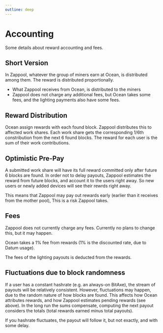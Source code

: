 ```yaml
---
outline: deep
---
```


# Accounting

Some details about reward accounting and fees.


## Short Version

In Zappool, whatever the group of miners earn at Ocean, is distributed among them. The reward is distributed proportionally.

- What Zappool receives from Ocean, is distributed to the miners
- Zappool does not charge any additional fees, but Ocean takes some fees, and the lighting payments also have some fees.


## Reward Distribution

Ocean assign rewards with each found block. Zappool distributes this to affected work shares. Each work share gets the corresponding 1/6th constribution from the next 6 found blocks. The reward for each user is the sum of their work contributions.


## Optimistic Pre-Pay

A submitted work share will have its full reward committed only after future 6 blocks are found. In order not to delay payouts, Zappool estimates the reward from future blocks, and account it to the users right away. So new users or newly added devices will see their rewrds right away.

This means that Zappool may pay out rewards early (earlier than it receives from the mother pool), This is a risk Zappool takes.


## Fees

Zappool does not currently charge any fees. Currently no plans to change this, but it may happen.

Ocean takes a 1% fee from rewards (1% is the discounted rate, due to Datum usage).

The fees of the lighting payouts is deducted from the rewards.


## Fluctuations due to block randomness

If a user has a constant hashrate (e.g. an always-on BitAxe), the stream of payouts will be relatively consistent. However, fluctuations may happen, due to the random nature of how blocks are found. This affects how Ocean attributes rewards, and how Zappool estimates pending rewards (see above). In the long run the sums compensate, computing the next payout considers the totals (total rewards earned minus total payouts).

If you hashrate fluctuates, the payout will follow it, but not exactly, and with some delay.

